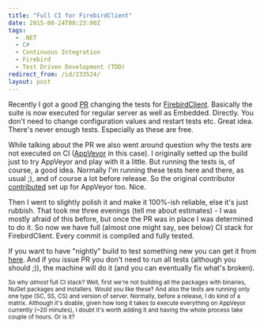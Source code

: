 ```yaml
---
title: "Full CI for FirebirdClient"
date: 2015-08-24T08:23:00Z
tags:
  - .NET
  - C#
  - Continuous Integration
  - Firebird
  - Test Driven Development (TDD)
redirect_from: /id/233524/
layout: post
---
```

Recently I got a good [PR][1] changing the tests for [FirebirdClient][2]. Basically the suite is now executed for regular server as well as Embedded. Directly. You don't need to change configuration values and restart tests etc. Great idea. There's never enough tests. Especially as these are free. 

<!-- excerpt -->                                                                                                                            

While talking about the PR we also went around question why the tests are not executed on CI ([AppVeyor][3] in this case). I originally setted up the build just to try AppVeyor and play with it a little. But running the tests is, of course, a good idea. Normally I'm running these tests here and there, as usual ;), and of course a lot before release. So the original contributor [contributed][5] set up for AppVeyor too. Nice. 

Then I went to slightly polish it and make it 100%-ish reliable, else it's just rubbish. That took me three evenings (tell me about estimates) - I was mostly afraid of this before, but once the PR was in place I was determined to do it. So now we have full (almost one might say, see below) CI stack for FirebirdClient. Every commit is compiled and fully tested.

If you want to have "nightly" build to test something new you can get it from [here][4]. And if you issue PR you don't need to run all tests (although you should ;)), the machine will do it (and you can eventually fix what's broken).

<small>So why _almost_ full CI stack? Well, first we're not building all the packages with binaries, NuGet packages and installers. Would you like these? And also the tests are running only one type (SC, SS, CS) and version of server. Normally, before a release, I do kind of a matrix. Although it's doable, given how long it takes to execute everything on AppVeyor currently (~20 minutes), I doubt it's worth adding it and having the whole process take couple of hours. Or is it?</small>    

[1]: https://github.com/cincuranet/FirebirdSql.Data.FirebirdClient/pull/27
[2]: http://www.firebirdsql.org/en/net-provider/
[3]: http://appveyor.com
[4]: https://ci.appveyor.com/project/cincura_net/firebirdsql-data-firebirdclient
[5]: https://github.com/cincuranet/FirebirdSql.Data.FirebirdClient/pull/28